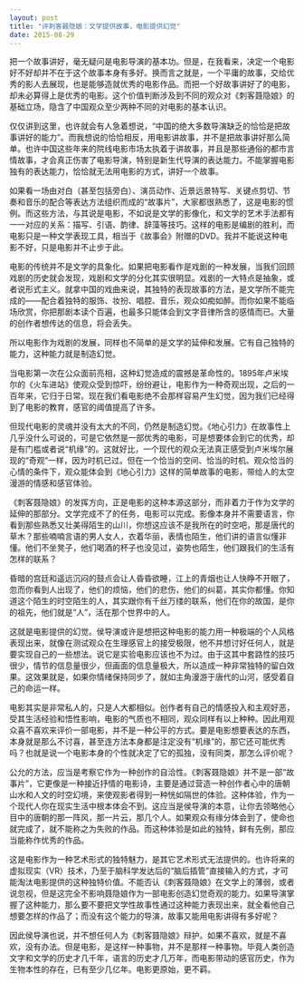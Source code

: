 ```yaml
---
layout: post
title: "评刺客聂隐娘：文学提供故事，电影提供幻觉"
date: 2015-08-29
---
```

把一个故事讲好，毫无疑问是电影导演的基本功。但是，在我看来，决定一个电影好不好却并不在于这个故事本身有多好。换而言之就是，一个平庸的故事，交给优秀的影人去展现，也是能够造就优秀的电影作品。而把一个好故事讲好了的电影，却未必算得上是优秀的电影。这个价值判断涉及到不同的观众对《刺客聂隐娘》的基础立场，隐含了中国观众至少两种不同的对电影的基本认识。

仅仅讲到这里，也许就会有人急着想说，“中国的绝大多数导演缺乏的恰恰是把故事讲好的能力”。而我想说的恰恰相反，用电影讲故事，并不是把故事讲好那么简单。也许中国这些年来的院线电影市场太执着于讲故事，并且是那些通俗的都市言情故事，才会真正伤害了电影导演，特别是新生代导演的表达能力。不能掌握电影独有的表达能力，恰恰就无法用电影的方式，讲好一个故事。

如果看一场由对白（甚至包括旁白）、演员动作、近景远景特写、关键点剪切、节奏和音乐的配合等表达方法组织而成的“故事片”，大家都很熟悉了，这是电影的惯例。而这些方法，与其说是电影，不如说是文学的影像化，和文学的艺术手法都有一一对应的关系：描写、引语、韵律、辞藻等技巧。这样的电影是编剧的胜利，而电影只是一种文学表现工具，相当于《故事会》附赠的DVD。我并不能说这种电影不好，只是电影并不止步于此。

电影的传统并不是文学的具象化。如果把电影看作是戏剧的一种发展，当我们回顾戏剧的历史就会发现，戏剧和文学的分化其实很明显。戏剧的一大特点是抽象，或者说形式主义。就拿中国的戏曲来说，其独特的表现故事的方法，是文学所不能完成的——配合着独特的服饰、妆扮、唱腔、音乐，观众如痴如醉。而你如果不能临场欣赏，你把那剧本读个百遍，也最多只能体会到文字音律所含的感情而已。大量的创作者想传达的信息，将会丢失。

所以电影作为戏剧的发展，同样也不简单的是文学的延伸和发展。它有自己独特的能力，这种能力就是制造幻觉。

当电影第一次在公众面前亮相，这种幻觉造成的震撼是革命性的。1895年卢米埃尔的《火车进站》使观众受到惊吓，纷纷避让，电影作为一种奇观出现，之后的一百年来，它归于日常。现在我们看电影绝不会那样容易产生幻觉，因为我们已经得到了电影的教育，感官的阈值提高了许多。

但现代电影的灵魂并没有太大的不同，仍然是制造幻觉。《地心引力》在故事性上几乎没什么可说的，可是它依然是一部优秀的电影，可是想要体会到它的优秀，却是有门槛或者说“机缘”的。这就好比，一个现代的观众无法真正感受到卢米埃尔展现的“奇观”一样，因为时机已过。但在一个恰当的空间、恰当的时机、观众恰当的心情的条件下，观众能体会到《地心引力》这样的简单故事的电影，带给人的太空漫游的情感和感官体验。

《刺客聂隐娘》的发挥方向，正是电影的这种本源这部分，而非着力于作为文学的延伸的那部分。文学完成不了的任务，电影可以完成。影像本身并不需要语言，你看到那些熟悉又壮美得陌生的山川，你想这应该不是我所在的时空吧，那是唐代的草木？那些喃喃言语的男人女人，衣着华丽，表情也陌生，他们讲的语言似懂非懂。他们不坐凳子，他们喝酒的杯子也没见过，姿势也陌生，他们跟我们的生活有怎样的联系？

昏暗的宫廷和遥远沉闷的鼓点会让人昏昏欲睡，江上的青烟也让人快睁不开眼了，忽而你看到人出现了，他们的烦恼，他们的悲伤，他们的纠葛，其实你都懂。你知道这个陌生的时空陌生的人，其实跟你有千丝万缕的联系，他们在你的故国，是你的祖先，他们就是“人”，活在那个世界中的人。

这就是电影提供的幻觉。侯导演或许是想把这种电影的能力用一种极端的个人风格表现出来，就像在测试观众在生理感官上的接受极限，他不并想讨好任何人，就是要实现自己的一些想法。说它是实验电影应该也不为过。由于这其中套路性的技巧很少，情节的信息量很少，但画面的信息量极大，所以造成一种非常独特的留白效果。这效果就是，如果你情绪保持同步了，就如主角漫游于唐代的山河，感受着自己的命运一样。

电影其实是非常私人的，只是人大都相似。创作者有自己的情感投入和主观好恶，受其生活经验和悟性影响，电影的气质也不相同，观众同样有以上种种。因此用观众喜不喜欢来评价一部电影，并不是一种公平的方式。要是电影想要表达的东西，本身就是那么不讨喜，甚至连方法本身都是注定没有“机缘”的，那它还可能优秀吗？也就是说一个电影本身的个性就决定了它的孤独，没有同类，那怎么评价呢？

公允的方法，应当是考察它作为一种创作的自洽性。《刺客聂隐娘》并不是一部“故事片”，它更像是一种接近抒情的电影诗，主要是通过营造一种创作者心中的唐朝山水和人文的时空幻境，来使观影者得到一种恍如隔世的体验。这种体验，作为一个现代人你在现实生活中根本体会不到。这应当是侯导演的本意，让你去领略他心目中的唐朝的那一阵风，那一片云，那几个人。如果观众有缘分体会到了，使命也就完成了，就不能称之为失败的作品。而这种体验是如此的独特，鲜有先例，那应当能称作优秀的作品。

这是电影作为一种艺术形式的独特魅力，是其它艺术形式无法提供的。也许将来的虚拟现实（VR）技术，乃至于脑科学发达后的“脑后插管”直接输入的方式，才可能淘汰电影提供的这种独特价值。不能否认《刺客聂隐娘》在文学上的薄弱，或者说忽视，但是这完全不影响聂隐娘作为一部电影创造幻觉奇观的能力。如果导演掌握了这种能力，那么要不要把文学性故事性通过这种能力表现出来，就全看他自己想要怎样的作品了；而没有这个能力的导演，故事又能用电影讲得有多好呢？

因此侯导演也说，并不想任何人为《刺客聂隐娘》辩护。如果不喜欢，就是不喜欢，没有办法。但是电影，是这样一种事物，并不是那样一种事物。毕竟人类创造文字和文学的历史才几千年，语言的历史才几万年，而电影带动的感官历史，作为生物本性的存在，已有至少几亿年。电影更原始，更不羁。